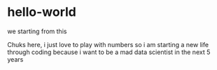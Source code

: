 # hello-world
we starting from this

Chuks here, i just love to play with numbers so i am starting a new life through coding because i want to be a mad data scientist in the next 5 years
